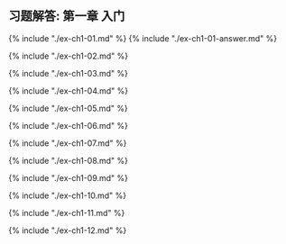 ## 习题解答: 第一章 入门

{% include "./ex-ch1-01.md" %}
{% include "./ex-ch1-01-answer.md" %}

{% include "./ex-ch1-02.md" %}

{% include "./ex-ch1-03.md" %}

{% include "./ex-ch1-04.md" %}

{% include "./ex-ch1-05.md" %}

{% include "./ex-ch1-06.md" %}

{% include "./ex-ch1-07.md" %}

{% include "./ex-ch1-08.md" %}

{% include "./ex-ch1-09.md" %}

{% include "./ex-ch1-10.md" %}

{% include "./ex-ch1-11.md" %}

{% include "./ex-ch1-12.md" %}

